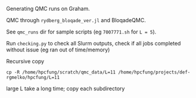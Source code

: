 Generating QMC runs on Graham.

QMC through `rydberg_bloqade_ver.jl` and BloqadeQMC.

See `qmc_runs` dir for sample scripts (eg `7007771.sh` for `L = 5`).

Run `checking.py` to check all Slurm outputs, check if all jobs completed without issue (eg ran out of time/memory)

Recursive copy
```
cp -R /home/hpcfung/scratch/qmc_data/L=11 /home/hpcfung/projects/def-rgmelko/hpcfung/L=11
```
large L take a long time; copy each subdirectory
